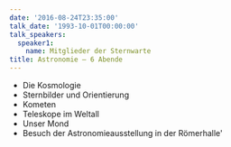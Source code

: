 ```yaml
---
date: '2016-08-24T23:35:00'
talk_date: '1993-10-01T00:00:00'
talk_speakers:
  speaker1:
    name: Mitglieder der Sternwarte
title: Astronomie – 6 Abende
---
```


- Die Kosmologie
- Sternbilder und Orientierung
- Kometen
- Teleskope im Weltall
- Unser Mond
- Besuch der Astronomieausstellung in der Römerhalle'